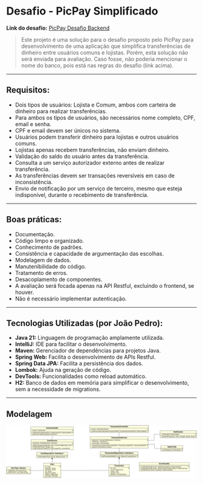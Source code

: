 # Desafio - PicPay Simplificado

**Link do desafio:** [PicPay Desafio Backend](https://github.com/PicPay/picpay-desafio-backend)

> Este projeto é uma solução para o desafio proposto pelo PicPay para desenvolvimento de uma aplicação que simplifica transferências de dinheiro entre usuários comuns e lojistas. Porém, esta solução não será enviada para avaliação. Caso fosse, não poderia mencionar o nome do banco, pois está nas regras do desafio (link acima).

---

## Requisitos:

- Dois tipos de usuários: Lojista e Comum, ambos com carteira de dinheiro para realizar transferências.
- Para ambos os tipos de usuários, são necessários nome completo, CPF, email e senha.
- CPF e email devem ser únicos no sistema.
- Usuários podem transferir dinheiro para lojistas e outros usuários comuns.
- Lojistas apenas recebem transferências, não enviam dinheiro.
- Validação do saldo do usuário antes da transferência.
- Consulta a um serviço autorizador externo antes de realizar transferência.
- As transferências devem ser transações reversíveis em caso de inconsistência.
- Envio de notificação por um serviço de terceiro, mesmo que esteja indisponível, durante o recebimento de transferência.

---

## Boas práticas:

- Documentação.
- Código limpo e organizado.
- Conhecimento de padrões.
- Consistência e capacidade de argumentação das escolhas.
- Modelagem de dados.
- Manutenibilidade do código.
- Tratamento de erros.
- Desacoplamento de componentes.
- A avaliação será focada apenas na API Restful, excluindo o frontend, se houver.
- Não é necessário implementar autenticação.

---

## Tecnologias Utilizadas (por João Pedro):

- **Java 21:** Linguagem de programação amplamente utilizada.
- **IntelliJ:** IDE para facilitar o desenvolvimento.
- **Maven:** Gerenciador de dependências para projetos Java.
- **Spring Web:** Facilita o desenvolvimento de APIs Restful.
- **Spring Data JPA:** Facilita a persistência dos dados.
- **Lombok:** Ajuda na geração de código.
- **DevTools:** Funcionalidades como reload automático.
- **H2:** Banco de dados em memória para simplificar o desenvolvimento, sem a necessidade de migrations.

---

## Modelagem

![uml.png](modelagem.png)
